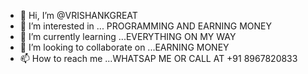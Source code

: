 - 👋 Hi, I’m @VRISHANKGREAT
- 👀 I’m interested in ... PROGRAMMING AND EARNING MONEY
- 🌱 I’m currently learning ...EVERYTHING ON MY WAY
- 💞️ I’m looking to collaborate on ...EARNING MONEY
- 📫 How to reach me ...WHATSAP ME OR CALL AT +91 8967820833

<!---
VRISHANKGREAT/VRISHANKGREAT is a ✨ special ✨ repository because its `README.md` (this file) appears on your GitHub profile.
You can click the Preview link to take a look at your changes.
--->
